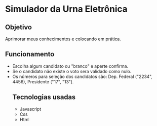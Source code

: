 <body>
<h1>Simulador da Urna Eletrônica</h1>
<h2>Objetivo</h1>
Aprimorar meus conhecimentos e colocando em prática.

 <h2>Funcionamento</h2>
 <ul>
   <li>Escolha algum candidato ou "branco" e aperte confirma.</li>
   <li>Se o candidato não existe o voto sera validado como nulo.</li>
   <li>Os números para seleção dos candidatos são: Dep. Federal ("2234", 4456), Presidente ("17", "13").</li>
   <h2>Tecnologias usadas</h2>
 <ul>
  <li>Javascript</li>
  <li>Css</li>
  <li>Html</li>
  
    
    

